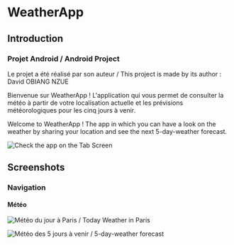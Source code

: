 # WeatherApp
## Introduction
### Projet Android / Android Project

Le projet a été réalisé par son auteur / This project is made by its author : David OBIANG NZUE 

Bienvenue sur WeatherApp ! L'application qui vous permet de consulter la météo à partir de votre localisation actuelle et 
les prévisions météorologiques pour les cinq jours à venir.

Welcome to WeatherApp ! The app in which you can have a look on the weather by sharing your location 
and see the next 5-day-weather forecast.

![Check the app on the Tab Screen](https://user-images.githubusercontent.com/45243678/55495397-195c8b80-563d-11e9-92d9-bbf7ea9b5407.jpg)

## Screenshots
### Navigation
#### Météo
![Météo du jour à Paris / Today Weather in Paris](https://user-images.githubusercontent.com/45243678/55499931-6e9d9a80-5647-11e9-940f-9bf0dec16701.jpg)


![Météo des 5 jours à venir / 5-day-weather forecast]()
